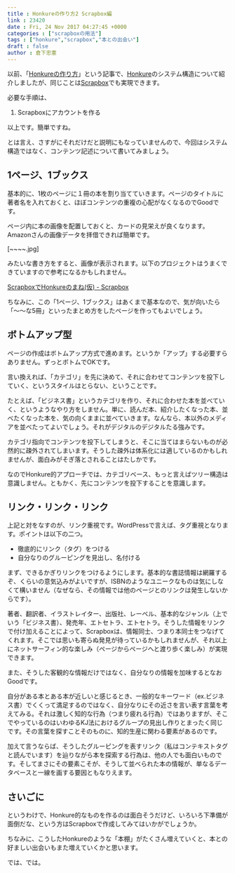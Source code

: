 ```yaml
---
title : Honkureの作り方2 Scrapbox編
link : 23420
date : Fri, 24 Nov 2017 04:27:45 +0000
categories : ["scrapboxの用法"]
tags : ["honkure","scrapbox","本との出会い"]
draft : false
author : 倉下忠憲
---
```


以前、「<a href="https://rashita.net/blog/?p=18367" title="Honkureの作り方 – R-style">Honkureの作り方</a>」という記事で、<a href="http://honkure.net/rbook/" title="Honkure – 本を読めば日が暮れる、本を書けば日が昇る。">Honkure</a>のシステム構造について紹介しましたが、同じことは<a href="https://scrapbox.io/product" title="Scrapbox - チームのための新しい共有ノート">Scrapbox</a>でも実現できます。

必要な手順は、

<ol>
<li>Scrapboxにアカウントを作る</li>
</ol>

以上です。簡単ですね。

とは言え、さすがにそれだけだと説明にもなっていませんので、今回はシステム構造ではなく、コンテンツ記述について書いてみましょう。

<h2>1ページ、1ブックス</h2>

基本的に、1枚のページに１冊の本を割り当てていきます。ページのタイトルに著者名を入れておくと、ほぼコンテンツの重複の心配がなくなるのでGoodです。

ページ内に本の画像を配置しておくと、カードの見栄えが良くなります。Amazonさんの画像データを拝借できれば簡単です。

[~~~~.jpg]

みたいな書き方をすると、画像が表示されます。以下のプロジェクトはうまくできていますので参考になるかもしれません。

<a href="https://scrapbox.io/choiyaki-hondana/" title="ScrapboxでHonkureのまね(仮) - Scrapbox">ScrapboxでHonkureのまね(仮) - Scrapbox</a>

ちなみに、この「1ページ、1ブックス」はあくまで基本なので、気が向いたら「〜〜な5冊」といったまとめ方をしたページを作ってもよいでしょう。

<h2>ボトムアップ型</h2>

ページの作成はボトムアップ方式で進めます。というか「アップ」する必要すらありません。ずっとボトムでOKです。

言い換えれば、「カテゴリ」を先に決めて、それに合わせてコンテンツを投下していく、というスタイルはとらない、ということです。

たとえば、「ビジネス書」というカテゴリを作り、それに合わせた本を並べていく、というようなやり方をしません。単に、読んだ本、紹介したくなった本、並べたくなった本を、気の向くままに並べていきます。なんなら、本以外のメディアを並べたってよいでしょう。それがデジタルのデジタルたる強みです。

カテゴリ指向でコンテンツを投下してしまうと、そこに当てはまらないものが必然的に疎外されてしまいます。そうした疎外は体系化には適しているのかもしれませんが、面白みがそぎ落とされることはたしかです。

なのでHonkure的アプローチでは、カテゴリベース、もっと言えばツリー構造は意識しません。ともかく、先にコンテンツを投下することを意識します。

<h2>リンク・リンク・リンク</h2>

上記と対をなすのが、リンク重視です。WordPressで言えば、タグ重視となります。ポイントは以下の二つ。

<ul>
<li>徹底的にリンク（タグ）をつける</li>
<li>自分なりのグルーピングを見出し、名付ける</li>
</ul>

まず、できるかぎりリンクをつけるようにします。基本的な書誌情報は網羅するぞ、くらいの意気込みがよいですが、ISBNのようなユニークなものは気にしなくて構いません（なぜなら、その情報では他のページとのリンクは発生しないからです）。

著者、翻訳者、イラストレイター、出版社、レーベル、基本的なジャンル（上でいう「ビジネス書）、発売年、エトセトラ、エトセトラ。そうした情報をリンクで付け加えることによって、Scrapboxは、情報同士、つまり本同士をつなげてくれます。そこでは思いも寄らぬ発見が待っているかもしれませんが、それ以上にネットサーフィン的な楽しみ（ページからページへと渡り歩く楽しみ）が実現できます。

また、そうした客観的な情報だけではなく、自分なりの情報を加味するとなおGoodです。

自分がある本とある本が近しいと感じるとき、一般的なキーワード（ex.ビジネス書）でくくって満足するのではなく、自分なりにその近さを言い表す言葉を考えてみる。それは激しく知的な行為（つまり疲れる行為）ではありますが、そこでやっているのはいわゆるKJ法におけるグループの見出し作りとまったく同じです。その言葉を探すことそのものに、知的生産に関わる要素があるのです。

加えて言うならば、そうしたグルーピングを表すリンク（私はコンテキストタグと読んでいます）を辿りながら本を探索する行為は、他の人でも面白いものです。そしてまさにその要素こそが、そうして並べられた本の情報が、単なるデータベースと一線を画する要因ともなりえます。

<h2>さいごに</h2>

というわけで、Honkure的なものを作るのは面白そうだけど、いろいろ下準備が面倒だな、という方はScrapboxで作成してみてはいかがでしょうか。

ちなみに、こうしたHonkureのような「本棚」がたくさん増えていくと、本との好ましい出会いもまた増えていくかと思います。

では、では。
